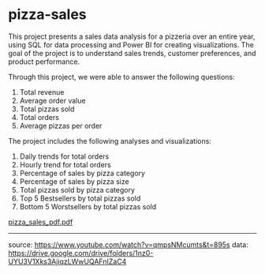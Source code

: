 # pizza-sales

This project presents a sales data analysis for a pizzeria over an entire year, using SQL for data processing and Power BI for creating visualizations. The goal of the project is to understand sales trends, customer preferences, and product performance.

Through this project, we were able to answer the following questions:
1. Total revenue 
2. Average order value 
3. Total pizzas sold
4. Total orders
5. Average pizzas per order

The project includes the following analyses and visualizations:
1. Daily trends for total orders
2. Hourly trend for total orders
3. Percentage of sales by pizza category
4. Percentage of sales by pizza size
5. Total pizzas sold by pizza category
6. Top 5 Bestsellers by total pizzas sold
7. Bottom 5 Worstsellers by total pizzas sold

[pizza_sales_pdf.pdf](https://github.com/nikckckcola/pizza-sales/files/15395351/pizza_sales_pdf.pdf)

--------------------------
source: https://www.youtube.com/watch?v=qmpsNMcumts&t=895s
data: https://drive.google.com/drive/folders/1nz0-UYU3V1Xks3AjiqzLWwUQAFnIZaC4

